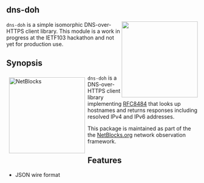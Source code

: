 ## dns-doh

<img src="https://netblocks.org/images/art/netblocks-hardware-probes.png" width="200px" align="right" />

``dns-doh`` is a simple isomorphic DNS-over-HTTPS client library. This module is
a work in progress at the IETF103 hackathon and not yet for production use.

## Synopsis

<img src="https://netblocks.org/files/netblocks-logo.png" width="200px" align="left" alt="NetBlocks" style="margin: 0.5em;" />

``dns-doh`` is a DNS-over-HTTPS client library implementing [RFC8484](https://tools.ietf.org/html/rfc8484)
that looks up hostnames and returns responses including resolved IPv4 and IPv6 addresses.

This package is maintained as part of the the
[NetBlocks.org](https://netblocks.org) network observation framework.

## Features

* JSON wire format

